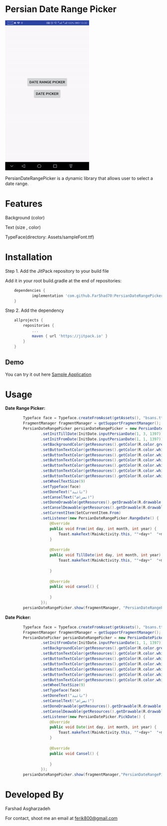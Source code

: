 # Persian Date Range Picker

<img src="https://raw.githubusercontent.com/Far5had70/PersianDateRangePicker/master/capture.gif" height="480" width="270">

 PersianDateRangePicker is a dynamic library that allows user to select a date range.



# Features

Background (color)

Text (size , color)

TypeFace(directory: Assets/sampleFont.ttf)




# Installation

Step 1. Add the JitPack repository to your build file


Add it in your root build.gradle at the end of repositories:

```gradle
	dependencies {
	        implementation 'com.github.Far5had70:PersianDateRangePicker:3.0.0'
	}
```


Step 2. Add the dependency
```gradle
	allprojects {
		repositories {
			...
			maven { url 'https://jitpack.io' }
		}
	}
```




## Demo

You can try it out here [Sample Application](https://github.com/Far5had70/PersianDateRangePicker/blob/master/app/src/main/java/com/shaygan/datepicker/MainActivity.java)




# Usage



**Date Range Picker:**

```java
        Typeface face = Typeface.createFromAsset(getAssets(), "bsans.ttf");
        FragmentManager fragmentManager = getSupportFragmentManager();
        PersianDateRangePicker persianDateRangePicker = new PersianDateRangePicker()
                .setInitTillDate(InitDate.inputPersianDate(1, 3, 1397))
                .setInitFromDate(InitDate.inputPersianDate(1, 1, 1397))
                .setBackgroundColor(getResources().getColor(R.color.green))
                .setButtonTextColor(getResources().getColor(R.color.white))
                .setButtonTextColor(getResources().getColor(R.color.white))
                .setButtonTextColor(getResources().getColor(R.color.white))
                .setButtonTextColor(getResources().getColor(R.color.white))
                .setButtonTextColor(getResources().getColor(R.color.white_smoke))
                .setButtonTextColor(getResources().getColor(R.color.white))
                .setWheelTextSize(9)
                .setTypeface(face)
                .setDoneText("تائید")
                .setCanselText("انصراف")
                .setDoneDrawable(getResources().getDrawable(R.drawable.ic_tick))
                .setCanselDeawable(getResources().getDrawable(R.drawable.ic_mult))
                .setCurrentItem(SetCurrentItem.From)
                .setListener(new PersianDateRangePicker.RangeDate() {
                    @Override
                    public void From(int day, int month, int year) {
                        Toast.makeText(MainActivity.this, ""+day+"  "+month+"  "+year, Toast.LENGTH_SHORT).show();
                    }

                    @Override
                    public void TillDate(int day, int month, int year) {
                        Toast.makeText(MainActivity.this, ""+day+"  "+month+"  "+year, Toast.LENGTH_SHORT).show();

                    }

                    @Override
                    public void cansel() {

                    }
                });
        persianDateRangePicker.show(fragmentManager, "PersianDateRangePicker");
```



**Date Picker:**

```java
        Typeface face = Typeface.createFromAsset(getAssets(), "bsans.ttf");
        FragmentManager fragmentManager = getSupportFragmentManager();
        PersianDatePicker persianDateRangePicker = new PersianDatePicker()
                .setInitFromDate(InitDate.inputPersianDate(1, 1, 1397))
                .setBackgroundColor(getResources().getColor(R.color.green))
                .setButtonTextColor(getResources().getColor(R.color.white))
                .setButtonTextColor(getResources().getColor(R.color.white))
                .setButtonTextColor(getResources().getColor(R.color.white))
                .setButtonTextColor(getResources().getColor(R.color.white))
                .setButtonTextColor(getResources().getColor(R.color.white_smoke))
                .setButtonTextColor(getResources().getColor(R.color.white))
                .setWheelTextSize(9)
                .setTypeface(face)
                .setDoneText("تائید")
                .setCanselText("انصراف")
                .setDoneDrawable(getResources().getDrawable(R.drawable.ic_tick))
                .setCanselDeawable(getResources().getDrawable(R.drawable.ic_mult))
                .setListener(new PersianDatePicker.PickDate() {
                    @Override
                    public void Date(int day, int month, int year) {
                        Toast.makeText(MainActivity.this, ""+day+"  "+month+"  "+year, Toast.LENGTH_SHORT).show();
                    }

                    @Override
                    public void Cansel() {

                    }
                });
        persianDateRangePicker.show(fragmentManager,"PersianDateRangePicker");
```




# Developed By

Farshad Asgharzadeh

For contact, shoot me an email at ferik800@gmail.com
